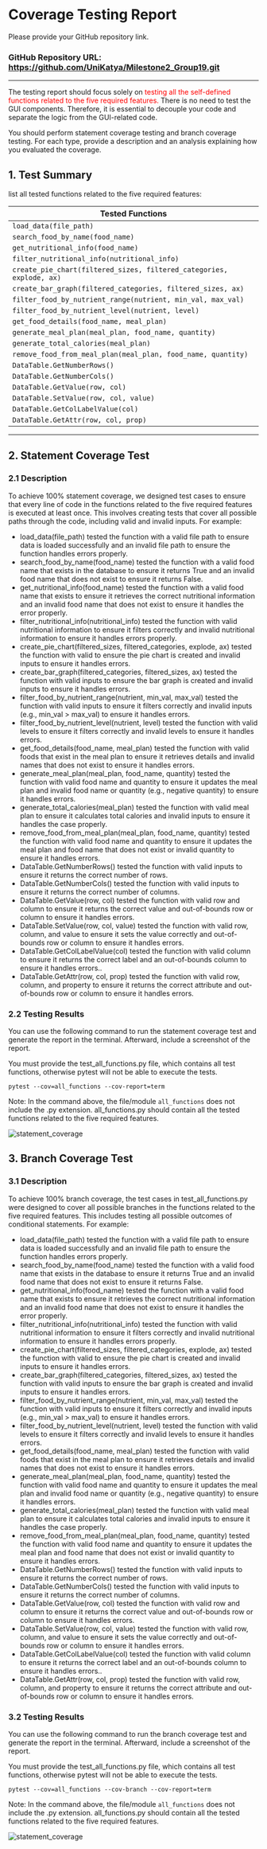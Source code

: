 # Coverage Testing Report

Please provide your GitHub repository link.
### GitHub Repository URL: https://github.com/UniKatya/Milestone2_Group19.git

---

The testing report should focus solely on <span style="color:red"> testing all the self-defined functions related to 
the five required features.</span> There is no need to test the GUI components. Therefore, it is essential to decouple your code and separate the logic from the GUI-related code.

You should perform statement coverage testing and branch coverage testing. For each type, provide a description and an analysis explaining how you evaluated the coverage.

## 1. **Test Summary**
list all tested functions related to the five required features:

| **Tested Functions**                                                 |
|----------------------------------------------------------------------|
| `load_data(file_path)`                                               | 
| `search_food_by_name(food_name)`                                     |
| `get_nutritional_info(food_name)`                                    |
| `filter_nutritional_info(nutritional_info)`                          |
| `create_pie_chart(filtered_sizes, filtered_categories, explode, ax)` |
| `create_bar_graph(filtered_categories, filtered_sizes, ax)`          |
| `filter_food_by_nutrient_range(nutrient, min_val, max_val)`          |
| `filter_food_by_nutrient_level(nutrient, level)`                     |
| `get_food_details(food_name, meal_plan)`                             |
| `generate_meal_plan(meal_plan, food_name, quantity)`                 |
| `generate_total_calories(meal_plan)`                                 |
| `remove_food_from_meal_plan(meal_plan, food_name, quantity)`         |
| `DataTable.GetNumberRows()`                                          |
| `DataTable.GetNumberCols()`                                          |
| `DataTable.GetValue(row, col)`                                       |
| `DataTable.SetValue(row, col, value)`                                |
| `DataTable.GetColLabelValue(col)`                                    |
| `DataTable.GetAttr(row, col, prop)`                                  |

---

## 2. **Statement Coverage Test**

### 2.1 Description

To achieve 100% statement coverage, we designed test cases to ensure that every line of code in the functions related to the five required features is executed at least once. This involves creating tests that cover all possible paths through the code, including valid and invalid inputs. For example:
- load_data(file_path) tested the function with a valid file path to ensure data is loaded successfully and an invalid file path to ensure the function handles errors properly.
- search_food_by_name(food_name) tested the function with a valid food name that exists in the database to ensure it returns True and an invalid food name that does not exist to ensure it returns False.
- get_nutritional_info(food_name) tested the function with a valid food name that exists to ensure it retrieves the correct nutritional information and an invalid food name that does not exist to ensure it handles the error properly.
- filter_nutritional_info(nutritional_info) tested the function with valid nutritional information to ensure it filters correctly and invalid nutritional information to ensure it handles errors properly.
- create_pie_chart(filtered_sizes, filtered_categories, explode, ax) tested the function with valid to ensure the pie chart is created and invalid inputs to ensure it handles errors.
- create_bar_graph(filtered_categories, filtered_sizes, ax) tested the function with valid inputs to ensure the bar graph is created and invalid inputs to ensure it handles errors.
- filter_food_by_nutrient_range(nutrient, min_val, max_val) tested the function with valid inputs to ensure it filters correctly and invalid inputs (e.g., min_val > max_val) to ensure it handles errors.
- filter_food_by_nutrient_level(nutrient, level) tested the function with valid levels to ensure it filters correctly and invalid levels to ensure it handles errors.
- get_food_details(food_name, meal_plan) tested the function with valid foods that exist in the meal plan to ensure it retrieves details and invalid names that does not exist to ensure it handles errors.
- generate_meal_plan(meal_plan, food_name, quantity) tested the function with valid food name and quantity to ensure it updates the meal plan and invalid food name or quantity (e.g., negative quantity) to ensure it handles errors.
- generate_total_calories(meal_plan) tested the function with valid meal plan to ensure it calculates total calories and invalid inputs to ensure it handles the case properly.
- remove_food_from_meal_plan(meal_plan, food_name, quantity) tested the function with valid food name and quantity to ensure it updates the meal plan and food name that does not exist or invalid quantity to ensure it handles errors.
- DataTable.GetNumberRows() tested the function with valid inputs to ensure it returns the correct number of rows.
- DataTable.GetNumberCols() tested the function with valid inputs to ensure it returns the correct number of columns.
- DataTable.GetValue(row, col) tested the function with valid row and column to ensure it returns the correct value and out-of-bounds row or column to ensure it handles errors.
- DataTable.SetValue(row, col, value) tested the function with valid row, column, and value to ensure it sets the value correctly and out-of-bounds row or column to ensure it handles errors.
- DataTable.GetColLabelValue(col) tested the function with valid column to ensure it returns the correct label and an out-of-bounds column to ensure it handles errors..
- DataTable.GetAttr(row, col, prop) tested the function with valid row, column, and property to ensure it returns the correct attribute and out-of-bounds row or column to ensure it handles errors.

### 2.2 Testing Results
You can use the following command to run the statement coverage test and generate the report in the terminal. Afterward, include a screenshot of the report. 

You must provide the test_all_functions.py file, which contains all test functions, otherwise pytest will not be able to execute the tests.

```commandline
pytest --cov=all_functions --cov-report=term
```
Note: In the command above, the file/module `all_functions` does not include the .py extension. all_functions.py should contain all the tested functions related to the five required features.

![statement_coverage](./images/statement_coverage.png)

## 3. **Branch Coverage Test**

### 3.1 Description

To achieve 100% branch coverage, the test cases in test_all_functions.py were designed to cover all possible branches in the functions related to the five required features. This includes testing all possible outcomes of conditional statements. For example:
- load_data(file_path) tested the function with a valid file path to ensure data is loaded successfully and an invalid file path to ensure the function handles errors properly.
- search_food_by_name(food_name) tested the function with a valid food name that exists in the database to ensure it returns True and an invalid food name that does not exist to ensure it returns False.
- get_nutritional_info(food_name) tested the function with a valid food name that exists to ensure it retrieves the correct nutritional information and an invalid food name that does not exist to ensure it handles the error properly.
- filter_nutritional_info(nutritional_info) tested the function with valid nutritional information to ensure it filters correctly and invalid nutritional information to ensure it handles errors properly.
- create_pie_chart(filtered_sizes, filtered_categories, explode, ax) tested the function with valid to ensure the pie chart is created and invalid inputs to ensure it handles errors.
- create_bar_graph(filtered_categories, filtered_sizes, ax) tested the function with valid inputs to ensure the bar graph is created and invalid inputs to ensure it handles errors.
- filter_food_by_nutrient_range(nutrient, min_val, max_val) tested the function with valid inputs to ensure it filters correctly and invalid inputs (e.g., min_val > max_val) to ensure it handles errors.
- filter_food_by_nutrient_level(nutrient, level) tested the function with valid levels to ensure it filters correctly and invalid levels to ensure it handles errors.
- get_food_details(food_name, meal_plan) tested the function with valid foods that exist in the meal plan to ensure it retrieves details and invalid names that does not exist to ensure it handles errors.
- generate_meal_plan(meal_plan, food_name, quantity) tested the function with valid food name and quantity to ensure it updates the meal plan and invalid food name or quantity (e.g., negative quantity) to ensure it handles errors.
- generate_total_calories(meal_plan) tested the function with valid meal plan to ensure it calculates total calories and invalid inputs to ensure it handles the case properly.
- remove_food_from_meal_plan(meal_plan, food_name, quantity) tested the function with valid food name and quantity to ensure it updates the meal plan and food name that does not exist or invalid quantity to ensure it handles errors.
- DataTable.GetNumberRows() tested the function with valid inputs to ensure it returns the correct number of rows.
- DataTable.GetNumberCols() tested the function with valid inputs to ensure it returns the correct number of columns.
- DataTable.GetValue(row, col) tested the function with valid row and column to ensure it returns the correct value and out-of-bounds row or column to ensure it handles errors.
- DataTable.SetValue(row, col, value) tested the function with valid row, column, and value to ensure it sets the value correctly and out-of-bounds row or column to ensure it handles errors.
- DataTable.GetColLabelValue(col) tested the function with valid column to ensure it returns the correct label and an out-of-bounds column to ensure it handles errors..
- DataTable.GetAttr(row, col, prop) tested the function with valid row, column, and property to ensure it returns the correct attribute and out-of-bounds row or column to ensure it handles errors.

### 3.2 Testing Results
You can use the following command to run the branch coverage test and generate the report in the terminal. Afterward, include a screenshot of the report. 

You must provide the test_all_functions.py file, which contains all test functions, otherwise pytest will not be able to execute the tests.

```commandline
pytest --cov=all_functions --cov-branch --cov-report=term
```
Note: In the command above, the file/module `all_functions` does not include the .py extension. all_functions.py should contain all the tested functions related to the five required features.

![statement_coverage](./images/branch_coverage.png)
